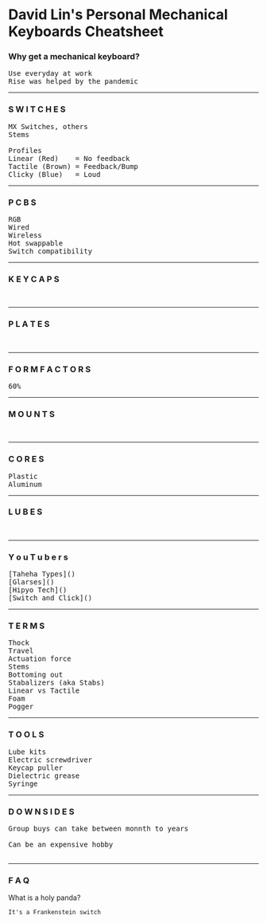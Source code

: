 # David Lin's Personal Mechanical Keyboards Cheatsheet

### Why get a mechanical keyboard?

<pre>
Use everyday at work
Rise was helped by the pandemic
</pre>

<hr>

### S W I T C H E S
<pre>
MX Switches, others
Stems

Profiles
Linear (Red)    = No feedback
Tactile (Brown) = Feedback/Bump
Clicky (Blue)   = Loud
</pre>

<hr>

### P C B S
<pre>
RGB
Wired
Wireless
Hot swappable
Switch compatibility
</pre>

<hr>

### K E Y C A P S
<pre>

</pre>

<hr>

### P L A T E S
<pre>

</pre>

<hr>

### F O R M   F A C T O R S
<pre>
60%
</pre>

<hr>

### M O U N T S
<pre>

</pre>

<hr>

### C O R E S
<pre>
Plastic
Aluminum
</pre>

<hr>

### L U B E S
<pre>

</pre>

<hr>

### Y o u T u b e r s
<pre>
[Taheha Types]()
[Glarses]()
[Hipyo Tech]()
[Switch and Click]()
</pre>

<hr>

### T E R M S
<pre>
Thock
Travel
Actuation force
Stems
Bottoming out
Stabalizers (aka Stabs)
Linear vs Tactile
Foam
Pogger
</pre>

<hr>

### T O O L S
<pre>
Lube kits
Electric screwdriver
Keycap puller
Dielectric grease
Syringe
</pre>

<hr>


### D O W N S I D E S
<pre>
Group buys can take between monnth to years<br>
Can be an expensive hobby<br>
</pre>

<hr>

### F A Q
What is a holy panda?
```
It's a Frankenstein switch
````
